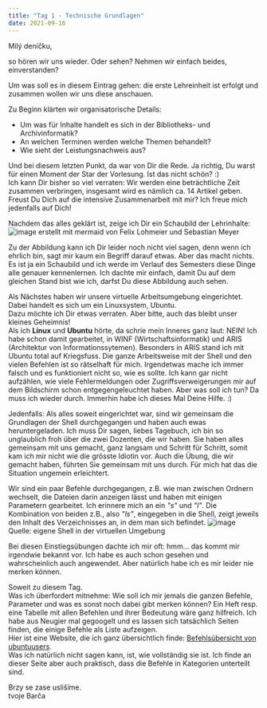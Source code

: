 ```yaml
---
title: "Tag 1 - Technische Grundlagen"
date: 2021-09-16
---
```


Milý deníčku,

so hören wir uns wieder. Oder sehen? Nehmen wir einfach beides, einverstanden?

Um was soll es in diesem Eintrag gehen: die erste Lehreinheit ist erfolgt und zusammen wollen wir uns diese anschauen.

Zu Beginn klärten wir organisatorische Details:
- Um was für Inhalte handelt es sich in der Bibliotheks- und Archivinformatik?
- An welchen Terminen werden welche Themen behandelt?
- Wie sieht der Leistungsnachweis aus?

Und bei diesem letzten Punkt, da war von Dir die Rede. Ja richtig, Du warst für einen Moment der Star der Vorlesung. Ist das nicht schön? :) <br>
Ich kann Dir bisher so viel verraten: Wir werden eine beträchtliche Zeit zusammen verbringen, insgesamt wird es nämlich ca. 14 Artikel geben. Freust Du Dich auf die intensive Zusammenarbeit mit mir? Ich freue mich jedenfalls auf Dich!

Nachdem das alles geklärt ist, zeige ich Dir ein Schaubild der Lehrinhalte:
![image](https://user-images.githubusercontent.com/90834630/135833876-dd249a80-1592-486d-8d32-54543771736b.png)
erstellt mit mermaid von Felix Lohmeier und Sebastian Meyer

Zu der Abbildung kann ich Dir leider noch nicht viel sagen, denn wenn ich ehrlich bin, sagt mir kaum ein Begriff darauf etwas. Aber das macht nichts. Es ist ja ein Schaubild und ich werde im Verlauf des Semesters diese Dinge alle genauer kennenlernen. Ich dachte mir einfach, damit Du auf dem gleichen Stand bist wie ich, darfst Du diese Abbildung auch sehen.

Als Nächstes haben wir unsere virtuelle Arbeitsumgebung eingerichtet. Dabei handelt es sich um ein Linuxsystem, Ubuntu. <br>
Dazu möchte ich Dir etwas verraten. Aber bitte, auch das bleibt unser kleines Geheimnis! <br>
Als ich **Linux** und **Ubuntu** hörte, da schrie mein Inneres ganz laut: NEIN! Ich habe schon damit gearbeitet, in WINF (Wirtschaftsinformatik) und ARIS (Architektur von Informationssytemen). Besonders in ARIS stand ich mit Ubuntu total auf Kriegsfuss. Die ganze Arbeitsweise mit der Shell und den vielen Befehlen ist so rätselhaft für mich. Irgendetwas mache ich immer falsch und es funktioniert nicht so, wie es sollte. Ich kann gar nicht aufzählen, wie viele Fehlermeldungen oder Zugriffsverweigerungen mir auf dem Bildschirm schon entgegengeleuchtet haben. Aber was soll ich tun? Da muss ich wieder durch. Immerhin habe ich dieses Mal Deine Hilfe. :)

Jedenfalls: Als alles soweit eingerichtet war, sind wir gemeinsam die Grundlagen der Shell durchgegangen und haben auch ewas heruntergeladen.
Ich muss Dir sagen, liebes Tagebuch, ich bin so unglaublich froh über die zwei Dozenten, die wir haben. Sie haben alles gemeinsam mit uns gemacht, ganz langsam und Schritt für Schritt, somit kam ich mir nicht wie die grösste Idiotin vor. Auch die Übung, die wir gemacht haben, führten Sie gemeinsam mit uns durch. Für mich hat das die Situation ungemein erleichtert. 

Wir sind ein paar Befehle durchgegangen, z.B. wie man zwischen Ordnern wechselt, die Dateien darin anzeigen lässt und haben mit einigen Parametern gearbeitet. Ich erinnere mich an ein *"s"* und *"l"*. Die Kombination von beiden z.B., also *"ls"*, eingegeben in die Shell, zeigt jeweils den Inhalt des Verzeichnisses an, in dem man sich befindet.
![image](https://user-images.githubusercontent.com/90834630/151697282-53ac952e-c7a5-453a-b105-b0eaa46e20b8.png)
Quelle: eigene Shell in der virtuellen Umgebung

Bei diesen Einstiegsübungen dachte ich mir oft: hmm... das kommt mir irgendwie bekannt vor. Ich habe es auch schon gesehen und wahrscheinlich auch angewendet. Aber natürlich habe ich es mir leider nie merken können.

Soweit zu diesem Tag. <br>
Was ich überfordert mitnehme:
Wie soll ich mir jemals die ganzen Befehle, Parameter und was es sonst noch dabei gibt merken können? Ein Heft resp. eine Tabelle mit allen Befehlen und ihrer Bedeutung wäre ganz hilfreich. Ich habe aus Neugier mal gegoogelt und es lassen sich tatsächlich Seiten finden, die einige Befehle als Liste aufzeigen. <br>
Hier ist eine Website, die ich ganz übersichtlich finde: [Befehlsübersicht von ubuntuusers](https://wiki.ubuntuusers.de/Shell/Befehls%C3%BCbersicht/). <br>
Was ich natürlich nicht sagen kann, ist, wie vollständig sie ist. Ich finde an dieser Seite aber auch praktisch, dass die Befehle in Kategorien unterteilt sind.

Brzy se zase uslišíme. <br>
tvoje Barča

